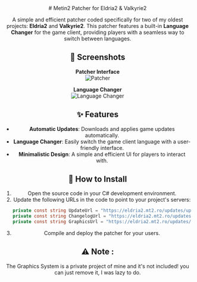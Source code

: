 <center> # Metin2 Patcher for Eldria2 & Valkyrie2  

A simple and efficient patcher coded specifically for two of my oldest projects: **Eldria2** and **Valkyrie2**. This patcher features a built-in **Language Changer** for the game client, providing players with a seamless way to switch between languages.  

## 📸 Screenshots  

**Patcher Interface**  
![Patcher](http://i.epvpimg.com/xZ59cab.png)  

**Language Changer**  
![Language Changer](http://i.epvpimg.com/OLKSaab.png)  

## ✨ Features  
- **Automatic Updates**: Downloads and applies game updates automatically.  
- **Language Changer**: Easily switch the game client language with a user-friendly interface.  
- **Minimalistic Design**: A simple and efficient UI for players to interact with.  

## 📂 How to Install  
1. Open the source code in your C# development environment.  
2. Update the following URLs in the code to point to your project's servers:  
   ```csharp
   private const string UpdateUrl = "https://eldria2.mt2.ro/updates/update.zip";
   private const string ChangelogUrl = "https://eldria2.mt2.ro/updates/changelog.php";
   private const string GraphicsUrl = "https://eldria2.mt2.ro/updates/graphics.zip";```

3. Compile and deploy the patcher for your users.

 ## ⚠️ Note :
 The Graphics System is a private project of mine and it's not included! you can just remove it, I was lazy to do.</center> 
